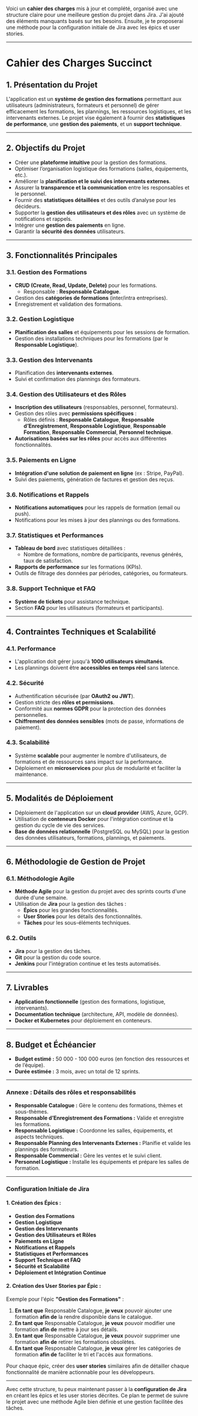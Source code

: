 Voici un **cahier des charges** mis à jour et complété, organisé avec une structure claire pour une meilleure gestion du projet dans Jira. J'ai ajouté des éléments manquants basés sur tes besoins. Ensuite, je te proposerai une méthode pour la configuration initiale de Jira avec les épics et user stories.

---

# **Cahier des Charges Succinct**

## **1. Présentation du Projet**
L'application est un **système de gestion des formations** permettant aux utilisateurs (administrateurs, formateurs et personnel) de gérer efficacement les formations, les plannings, les ressources logistiques, et les intervenants externes. Le projet vise également à fournir des **statistiques de performance**, une **gestion des paiements**, et un **support technique**.

---

## **2. Objectifs du Projet**
- Créer une **plateforme intuitive** pour la gestion des formations.
- Optimiser l’organisation logistique des formations (salles, équipements, etc.).
- Améliorer la **planification et le suivi des intervenants externes**.
- Assurer la **transparence et la communication** entre les responsables et le personnel.
- Fournir des **statistiques détaillées** et des outils d’analyse pour les décideurs.
- Supporter la **gestion des utilisateurs et des rôles** avec un système de notifications et rappels.
- Intégrer une **gestion des paiements** en ligne.
- Garantir la **sécurité des données** utilisateurs.

---

## **3. Fonctionnalités Principales**

### **3.1. Gestion des Formations**
- **CRUD (Create, Read, Update, Delete)** pour les formations.
  - Responsable : **Responsable Catalogue**.
- Gestion des **catégories de formations** (inter/intra entreprises).
- Enregistrement et validation des formations.

### **3.2. Gestion Logistique**
- **Planification des salles** et équipements pour les sessions de formation.
- Gestion des installations techniques pour les formations (par le **Responsable Logistique**).

### **3.3. Gestion des Intervenants**
- Planification des **intervenants externes**.
- Suivi et confirmation des plannings des formateurs.

### **3.4. Gestion des Utilisateurs et des Rôles**
- **Inscription des utilisateurs** (responsables, personnel, formateurs).
- Gestion des rôles avec **permissions spécifiques** :
  - Rôles définis : **Responsable Catalogue**, **Responsable d’Enregistrement**, **Responsable Logistique**, **Responsable Formation**, **Responsable Commercial**, **Personnel technique**.
- **Autorisations basées sur les rôles** pour accès aux différentes fonctionnalités.

### **3.5. Paiements en Ligne**
- **Intégration d'une solution de paiement en ligne** (ex : Stripe, PayPal).
- Suivi des paiements, génération de factures et gestion des reçus.

### **3.6. Notifications et Rappels**
- **Notifications automatiques** pour les rappels de formation (email ou push).
- Notifications pour les mises à jour des plannings ou des formations.

### **3.7. Statistiques et Performances**
- **Tableau de bord** avec statistiques détaillées :
  - Nombre de formations, nombre de participants, revenus générés, taux de satisfaction.
- **Rapports de performance** sur les formations (KPIs).
- Outils de filtrage des données par périodes, catégories, ou formateurs.

### **3.8. Support Technique et FAQ**
- **Système de tickets** pour assistance technique.
- Section **FAQ** pour les utilisateurs (formateurs et participants).

---

## **4. Contraintes Techniques et Scalabilité**

### **4.1. Performance**
- L'application doit gérer jusqu'à **1000 utilisateurs simultanés**.
- Les plannings doivent être **accessibles en temps réel** sans latence.

### **4.2. Sécurité**
- Authentification sécurisée (par **OAuth2 ou JWT**).
- Gestion stricte des **rôles et permissions**.
- Conformité aux **normes GDPR** pour la protection des données personnelles.
- **Chiffrement des données sensibles** (mots de passe, informations de paiement).

### **4.3. Scalabilité**
- Système **scalable** pour augmenter le nombre d'utilisateurs, de formations et de ressources sans impact sur la performance.
- Déploiement en **microservices** pour plus de modularité et faciliter la maintenance.

---

## **5. Modalités de Déploiement**
- Déploiement de l'application sur un **cloud provider** (AWS, Azure, GCP).
- Utilisation de **conteneurs Docker** pour l'intégration continue et la gestion du cycle de vie des services.
- **Base de données relationnelle** (PostgreSQL ou MySQL) pour la gestion des données utilisateurs, formations, plannings, et paiements.

---

## **6. Méthodologie de Gestion de Projet**

### **6.1. Méthodologie Agile**
- **Méthode Agile** pour la gestion du projet avec des sprints courts d'une durée d'une semaine.
- Utilisation de **Jira** pour la gestion des tâches :
  - **Épics** pour les grandes fonctionnalités.
  - **User Stories** pour les détails des fonctionnalités.
  - **Tâches** pour les sous-éléments techniques.

### **6.2. Outils**
- **Jira** pour la gestion des tâches.
- **Git** pour la gestion du code source.
- **Jenkins** pour l'intégration continue et les tests automatisés.

---

## **7. Livrables**
- **Application fonctionnelle** (gestion des formations, logistique, intervenants).
- **Documentation technique** (architecture, API, modèle de données).
- **Docker et Kubernetes** pour déploiement en conteneurs.
  
---

## **8. Budget et Échéancier**
- **Budget estimé :** 50 000 - 100 000 euros (en fonction des ressources et de l’équipe).
- **Durée estimée :** 3 mois, avec un total de 12 sprints.

---

### **Annexe : Détails des rôles et responsabilités**

- **Responsable Catalogue :** Gère le contenu des formations, thèmes et sous-thèmes.
- **Responsable d’Enregistrement des Formations :** Valide et enregistre les formations.
- **Responsable Logistique :** Coordonne les salles, équipements, et aspects techniques.
- **Responsable Planning des Intervenants Externes :** Planifie et valide les plannings des formateurs.
- **Responsable Commercial :** Gère les ventes et le suivi client.
- **Personnel Logistique :** Installe les équipements et prépare les salles de formation.

---

### **Configuration Initiale de Jira**

#### **1. Création des Épics :**
- **Gestion des Formations**
- **Gestion Logistique**
- **Gestion des Intervenants**
- **Gestion des Utilisateurs et Rôles**
- **Paiements en Ligne**
- **Notifications et Rappels**
- **Statistiques et Performances**
- **Support Technique et FAQ**
- **Sécurité et Scalabilité**
- **Déploiement et Intégration Continue**

#### **2. Création des User Stories par Épic :**

Exemple pour l'épic **"Gestion des Formations"** :
1. **En tant que** Responsable Catalogue, **je veux** pouvoir ajouter une formation **afin de** la rendre disponible dans le catalogue.
2. **En tant que** Responsable Catalogue, **je veux** pouvoir modifier une formation **afin de** mettre à jour ses détails.
3. **En tant que** Responsable Catalogue, **je veux** pouvoir supprimer une formation **afin de** retirer les formations obsolètes.
4. **En tant que** Responsable Catalogue, **je veux** gérer les catégories de formation **afin de** faciliter le tri et l'accès aux formations.

Pour chaque épic, créer des **user stories** similaires afin de détailler chaque fonctionnalité de manière actionnable pour les développeurs.

---

Avec cette structure, tu peux maintenant passer à la **configuration de Jira** en créant les épics et les user stories décrites. Ce plan te permet de suivre le projet avec une méthode Agile bien définie et une gestion facilitée des tâches.